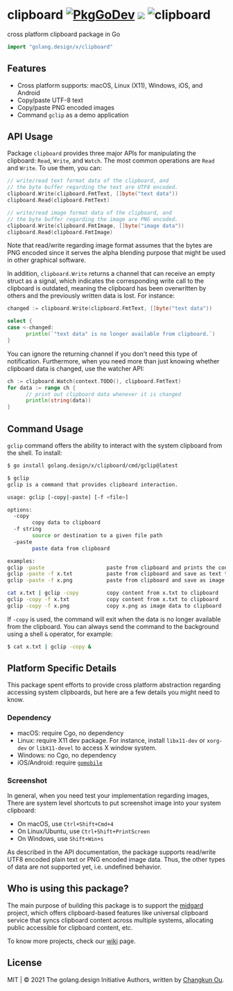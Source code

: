 # clipboard [![PkgGoDev](https://pkg.go.dev/badge/golang.design/x/clipboard)](https://pkg.go.dev/golang.design/x/clipboard) ![](https://changkun.de/urlstat?mode=github&repo=golang-design/clipboard) ![clipboard](https://github.com/golang-design/clipboard/workflows/clipboard/badge.svg?branch=main)

cross platform clipboard package in Go

```go
import "golang.design/x/clipboard"
```

## Features

- Cross platform supports: macOS, Linux (X11), Windows, iOS, and Android
- Copy/paste UTF-8 text
- Copy/paste PNG encoded images
- Command `gclip` as a demo application

## API Usage

Package `clipboard` provides three major APIs for manipulating the
clipboard: `Read`, `Write`, and `Watch`. The most common operations are
`Read` and `Write`. To use them, you can:

```go
// write/read text format data of the clipboard, and
// the byte buffer regarding the text are UTF8 encoded.
clipboard.Write(clipboard.FmtText, []byte("text data"))
clipboard.Read(clipboard.FmtText)

// write/read image format data of the clipboard, and
// the byte buffer regarding the image are PNG encoded.
clipboard.Write(clipboard.FmtImage, []byte("image data"))
clipboard.Read(clipboard.FmtImage)
```

Note that read/write regarding image format assumes that the bytes are
PNG encoded since it serves the alpha blending purpose that might be
used in other graphical software.

In addition, `clipboard.Write` returns a channel that can receive an
empty struct as a signal, which indicates the corresponding write call
to the clipboard is outdated, meaning the clipboard has been overwritten
by others and the previously written data is lost. For instance:

```go
changed := clipboard.Write(clipboard.FmtText, []byte("text data"))

select {
case <-changed:
      println(`"text data" is no longer available from clipboard.`)
}
```

You can ignore the returning channel if you don't need this type of
notification. Furthermore, when you need more than just knowing whether
clipboard data is changed, use the watcher API:

```go
ch := clipboard.Watch(context.TODO(), clipboard.FmtText)
for data := range ch {
      // print out clipboard data whenever it is changed
      println(string(data))
}
```

## Command Usage

`gclip` command offers the ability to interact with the system clipboard
from the shell. To install:

```bash
$ go install golang.design/x/clipboard/cmd/gclip@latest
```

```bash
$ gclip
gclip is a command that provides clipboard interaction.

usage: gclip [-copy|-paste] [-f <file>]

options:
  -copy
        copy data to clipboard
  -f string
        source or destination to a given file path
  -paste
        paste data from clipboard

examples:
gclip -paste                    paste from clipboard and prints the content
gclip -paste -f x.txt           paste from clipboard and save as text to x.txt
gclip -paste -f x.png           paste from clipboard and save as image to x.png

cat x.txt | gclip -copy         copy content from x.txt to clipboard
gclip -copy -f x.txt            copy content from x.txt to clipboard
gclip -copy -f x.png            copy x.png as image data to clipboard
```

If `-copy` is used, the command will exit when the data is no longer
available from the clipboard. You can always send the command to the
background using a shell `&` operator, for example:

```bash
$ cat x.txt | gclip -copy &
```

## Platform Specific Details

This package spent efforts to provide cross platform abstraction regarding
accessing system clipboards, but here are a few details you might need to know.

### Dependency

- macOS: require Cgo, no dependency
- Linux: require X11 dev package. For instance, install `libx11-dev` or `xorg-dev` or `libX11-devel` to access X window system.
- Windows: no Cgo, no dependency
- iOS/Android: require [`gomobile`](https://golang.org/x/mobile)

### Screenshot

In general, when you need test your implementation regarding images,
There are system level shortcuts to put screenshot image into your system clipboard:

- On macOS, use `Ctrl+Shift+Cmd+4`
- On Linux/Ubuntu, use `Ctrl+Shift+PrintScreen`
- On Windows, use `Shift+Win+s`

As described in the API documentation, the package supports read/write
UTF8 encoded plain text or PNG encoded image data. Thus,
the other types of data are not supported yet, i.e. undefined behavior.

## Who is using this package?

The main purpose of building this package is to support the
[midgard](https://changkun.de/s/midgard) project, which offers
clipboard-based features like universal clipboard service that syncs
clipboard content across multiple systems, allocating public accessible
for clipboard content, etc.

To know more projects, check our [wiki](https://github.com/golang-design/clipboard/wiki) page.

## License

MIT | &copy; 2021 The golang.design Initiative Authors, written by [Changkun Ou](https://changkun.de).